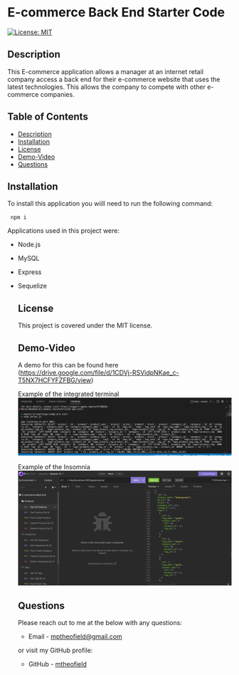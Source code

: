 # E-commerce Back End Starter Code

  [![License: MIT](https://img.shields.io/badge/License-MIT-yellow.svg)](https://opensource.org/licenses/MIT)

  ## Description
  This E-commerce application allows a manager at an internet retail company access a back end for their e-commerce website that uses the latest technologies. This allows the company to compete with other e-commerce companies. 
  ## Table of Contents

  * [Description](#description)
  * [Installation](#installation)
  * [License](#license)
  * [Demo-Video](#demo-video)
  * [Questions](#questions)
  
  ## Installation

  To install this application you wiill need to run the following command:
  ```
   npm i
  ```
Applications used in this project were: 
* Node.js
* MySQL
* Express
* Sequelize

  
  ## License
  This project is covered under the MIT license.

  ## Demo-Video
  A demo for this can be found here (https://drive.google.com/file/d/1CDVj-RSVidpNKae_c-T5NX7HCFYFZFBG/view)

    Example of the integrated terminal
   ![Image of integrated terminal](img/terminal.png)

    Example of the Insomnia 
   ![Image of integrated insomnia](img/insomnia.png)

  ## Questions
  Please reach out to me at the below with any questions:
  
  * Email - mptheofield@gmail.com
  
  or visit my GitHub profile:
  
  * GitHub - [mtheofield](https://github.com/Mtheofield)